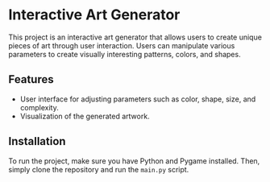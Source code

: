 # Interactive Art Generator

This project is an interactive art generator that allows users to create unique pieces of art through user interaction. Users can manipulate various parameters to create visually interesting patterns, colors, and shapes.

## Features

- User interface for adjusting parameters such as color, shape, size, and complexity.
- Visualization of the generated artwork.

## Installation

To run the project, make sure you have Python and Pygame installed. Then, simply clone the repository and run the `main.py` script.